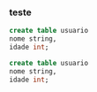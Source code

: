 ### teste
~~~~sql
create table usuario
nome string,
idade int;
~~~~

~~~~sql
create table usuario
nome string,
idade int;
~~~~
